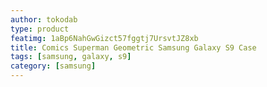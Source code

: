```yaml
---
author: tokodab
type: product
featimg: 1aBp6NahGwGizct57fggtj7UrsvtJZ8xb
title: Comics Superman Geometric Samsung Galaxy S9 Case
tags: [samsung, galaxy, s9]
category: [samsung]
---
```

